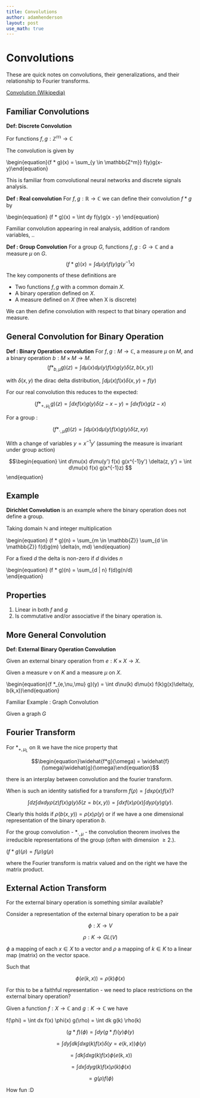 ```yaml
---
title: Convolutions
author: adamhenderson
layout: post
use_math: true
---
```


Convolutions
==========

These are quick notes on convolutions, their generalizations, and their relationship to Fourier transforms.

[Convolution (Wikipedia)](https://en.wikipedia.org/wiki/Convolution#Convolutions_on_groups)

Familiar Convolutions
-----

**Def: Discrete Convolution**

For functions $f, g : \mathbb{Z^m} \to \mathbb{C}$

The convolution is given by

\begin{equation}(f * g)(x) = \sum_{y \in \mathbb{Z^m}} f(y)g(x-y)\end{equation}

This is familiar from convolutional neural networks and discrete signals analysis.

**Def : Real convolution**
For $f, g : \mathbb{R} \rightarrow \mathbb{C}$ we can define their convolution $f * g$ by

\begin{equation}
(f * g)(x) = \int dy f(y)g(x - y)
\end{equation}

Familiar convolution appearing in real analysis, addition of random variables, ..

**Def : Group Convolution**
For a group $G$, functions $f, g : G \rightarrow \mathbb{C}$ and a measure $\mu$ on $G$.
$$\begin{equation}(f * g)(x) = \int d\mu(y) f(y)g(y^{-1}x)\end{equation}$$

The key components of these definitions are
* Two functions $f,g$ with a common domain $X$.
* A binary operation defined on $X$.
* A measure defined on $X$ (free when X is discrete)

We can then define convolution with respect to that binary operation and measure.

General Convolution for Binary Operation
-----

**Def : Binary Operation convolution**
For $f, g : M \rightarrow \mathbb{C}$, a measure $\mu$ on $M$, and a binary operation $b : M \times M \rightarrow M$.
$$\begin{equation}(f *_{b,\mu} g)(z) = \int d\mu(x) d\mu(y) f(x)g(y)\delta(z, b(x,y))\end{equation}$$

with $\delta(x,y)$ the dirac delta distribution, $\int d\mu(x) f(x) \delta(x,y) = f(y)$

For our real convolution this reduces to the expected:

$$\begin{equation}(f *_{+,\mu_L} g)(z) =\int dx f(x)g(y)\delta(z-x-y) = \int dx f(x)g(z-x)\end{equation}$$

For a group :

$$\begin{equation}(f *_{\cdot,\mu} g)(z) =  \int d\mu(x) d\mu(y) f(x) g(y) \delta(z, xy)\end{equation}$$

With a change of variables $y = x^{-1}y'$ (assuming the measure is invariant under group action)

$$\begin{equation}
\int  d\mu(x) d\mu(y') f(x) g(x^{-1}y') \delta(z, y') = \int  d\mu(x)  f(x) g(x^{-1}z)
$$\end{equation}

Example
---

**Dirichlet Convolution** is an example where the binary operation does not define a group.

Taking domain $\mathbb{N}$ and integer multiplication

\begin{equation}
(f * g)(n) = \sum_{m \in \mathbb{Z}} \sum_{d \in \mathbb{Z}} f(d)g(m) \delta(n, md)
\end{equation}

For a fixed $d$ the delta is non-zero if $d$ divides $n$

\begin{equation}
(f * g)(n) =  \sum_{d | n} f(d)g(n/d)  
\end{equation}

Properties
---

1. Linear in both $f$ and $g$
2. Is commutative and/or associative if the binary operation is.

More General Convolution
----

**Def: External Binary Operation Convolution**

Given an external binary operation from $e: K \times X \to X$.

Given a measure $\nu$ on $K$ and a measure $\mu$ on $X$.

\begin{equation}(f *_{e,\nu,\mu} g)(y) = \int d\nu(k) d\mu(x) f(k)g(x)\delta(y, b(k,x))\end{equation}

Familiar Example : Graph Convolution

Given a graph $G$

Fourier Transform
-----

For $*_{+,\mu_{L}}$ on $\mathbb{R}$ we have the nice property that

$$\begin{equation}\widehat{f*g}(\omega) = \widehat{f}(\omega)\widehat{g}(\omega)\end{equation}$$

there is an interplay between convolution and the fourier transform.

When is such an identity satisfied for a transform $f(\rho) = \int dx \rho(x) f(x)$?

$$\begin{equation} \int dz \int dx dy \rho(z) f(x)g(y) \delta(z = b(x,y)) = \int dx f(x) \rho(x) \int dy \rho(y) g(y).\end{equation}$$

Clearly this holds if $\rho(b(x,y)) = \rho(x) \rho(y)$ or if we have a one dimensional representation of the binary operation $b$.



For the group convolution - $*_{\cdot, \mu}$ - the convolution theorem involves the irreducible
representations of the group (often with dimension $\geq 2$.).

$(f * g)(\rho) = f(\rho)g(\rho)$

where the Fourier transform is matrix valued and on the right we have the matrix product.

External Action Transform
----

For the external binary operation is something similar available?

Consider a representation of the external binary operation to be a pair

$$\begin{equation}\phi : X \rightarrow V\end{equation}$$

$$\begin{equation}\rho : K \rightarrow GL(V)\end{equation}$$

$\phi$ a mapping of each $x\in X$ to a vector and $\rho$ a mapping of $k \in K$ to a linear map (matrix) on the vector space.

Such that

$$\begin{equation}\phi(e(k, x)) = \rho(k) \phi(x)\end{equation}$$

For this to be a faithful representation - we need to place restrictions on the external binary operation?

Given a function $f : X \to \mathbb{C}$ and $g: K \to \mathbb{C}$ we have

f(\phi) = \int dx f(x) \phi(x)
g(\rho) = \int dk g(k) \rho(k)

$$\begin{equation}(g * f)(\phi) = \int dy (g * f)(y) \phi(y)\end{equation}$$

$$\begin{equation} = \int dy \int dk \int dx g(k) f(x) \delta(y = e(k,x)) \phi(y)\end{equation}$$

$$\begin{equation} = \int dk \int dx g(k) f(x) \phi(e(k,x))\end{equation}$$

$$\begin{equation} = \int dx \int dy g(k) f(x) \rho(k) \phi(x) \end{equation}$$

$$\begin{equation} = g(\rho) f(\phi)\end{equation}$$

How fun :D  
